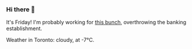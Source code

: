 ### Hi there :wave:

It's Friday! I'm probably working for [this bunch](https://github.com/kohofinancial), overthrowing the banking establishment.

Weather in Toronto: cloudy, at -7°C.
